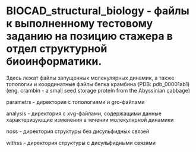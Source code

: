 # BIOCAD_structural_biology - файлы к выполненному тестовому заданию на позицию стажера в отдел структурной биоинформатики.
Здесь лежат файлы запущенных молекулярных динамик, а также топологии и координатные файлы белка крамбина (PDB: pdb_00001ab1) (eng. crambin - a small seed storage protein from the Abyssinian cabbage)

parametrs - директория с топологиями и gro-файлами

analysis - директория с xvg-файлами, содержащими данные характеризующие изменения в течении молекулярной динамики

noss - директория структуры без дисульфидных связей

withss - директория структуры с дисульфидными связями
